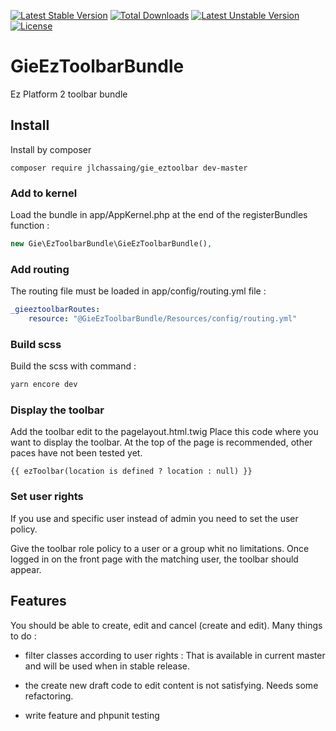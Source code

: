 [![Latest Stable Version](https://poser.pugx.org/jlchassaing/gie_eztoolbar/v/stable)](https://packagist.org/packages/jlchassaing/gie_eztoolbar)
[![Total Downloads](https://poser.pugx.org/jlchassaing/gie_eztoolbar/downloads)](https://packagist.org/packages/jlchassaing/gie_eztoolbar)
[![Latest Unstable Version](https://poser.pugx.org/jlchassaing/gie_eztoolbar/v/unstable)](https://packagist.org/packages/jlchassaing/gie_eztoolbar)
[![License](https://poser.pugx.org/jlchassaing/gie_eztoolbar/license)](https://packagist.org/packages/jlchassaing/gie_eztoolbar)

# GieEzToolbarBundle

Ez Platform 2 toolbar bundle

## Install

Install by composer 

```
composer require jlchassaing/gie_eztoolbar dev-master
```

### Add to kernel

Load the bundle in app/AppKernel.php at the end of the registerBundles function :

```php
new Gie\EzToolbarBundle\GieEzToolbarBundle(),
```

### Add routing

The routing file must be loaded in app/config/routing.yml file :

```yaml
_gieeztoolbarRoutes:
    resource: "@GieEzToolbarBundle/Resources/config/routing.yml"
```

### Build scss

Build the scss with command :
```bash
yarn encore dev
```
 
### Display the toolbar

Add the toolbar edit to the pagelayout.html.twig 
Place this code where you want to display the toolbar. At the top of the page is recommended, other paces have not been tested yet.  

```twig
{{ ezToolbar(location is defined ? location : null) }}
```

### Set user rights 

If you use and specific user instead of admin you need to set the user policy.

Give the toolbar role policy to a user or a group whit no limitations. Once logged in on the
front page with the matching user, the toolbar should appear.

## Features

You should be able to create, edit and cancel (create and edit).
Many things to do :
 - filter classes according to user rights :
    That is available in current master and will be used when in stable release.
    
 - the create new draft code to edit content is not satisfying. Needs some refactoring.
 
 - write feature and phpunit testing    
